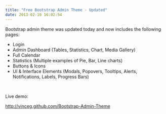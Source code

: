 ```yaml
---
title: "Free Bootstrap Admin Theme - Updated"
date: 2013-02-10 16:02:54
---
```


Bootstrap admin theme was updated today and now includes the following pages:
<ul>
	<li>Login</li>
	<li>Admin Dashboard (Tables, Statistics, Chart, Media Gallery)</li>
	<li>Full Calendar</li>
	<li>Statistics (Multiple examples of Pie, Bar, Line charts)</li>
	<li>Buttons &amp; Icons</li>
	<li>UI &amp; Interface Elements (Modals, Popovers, Tooltips, Alerts, Notifications, Labels, Progress Bars)</li>
</ul>
&nbsp;

Live demo:

<a href="http://vinceg.github.com/Bootstrap-Admin-Theme" target="_blank">http://vinceg.github.com/Bootstrap-Admin-Theme

</a>
